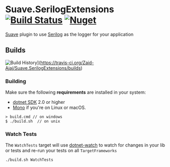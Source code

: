 # Suave.SerilogExtensions [![Build Status](https://travis-ci.org/Zaid-Ajaj/Suave.SerilogExtensions.svg?branch=master)](https://travis-ci.org/Zaid-Ajaj/Suave.SerilogExtensions) [![Nuget](https://img.shields.io/nuget/v/Suave.SerilogExtensions.svg?colorB=green)](https://www.nuget.org/packages/Suave.SerilogExtensions)

[Suave](https://github.com/SuaveIO/suave) plugin to use [Serilog](https://github.com/serilog/serilog) as the logger for your application

## Builds

![Build History](https://buildstats.info/travisci/chart/Zaid-Ajaj/Suave.SerilogExtensions)](https://travis-ci.org/Zaid-Ajaj/Suave.SerilogExtensions/builds)


### Building


Make sure the following **requirements** are installed in your system:

* [dotnet SDK](https://www.microsoft.com/net/download/core) 2.0 or higher
* [Mono](http://www.mono-project.com/) if you're on Linux or macOS.

```
> build.cmd // on windows
$ ./build.sh  // on unix
```

### Watch Tests

The `WatchTests` target will use [dotnet-watch](https://github.com/aspnet/Docs/blob/master/aspnetcore/tutorials/dotnet-watch.md) to watch for changes in your lib or tests and re-run your tests on all `TargetFrameworks`

```
./build.sh WatchTests
```